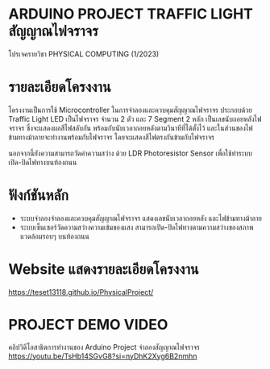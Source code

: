 # ARDUINO PROJECT TRAFFIC LIGHT สัญญาณไฟจราจร
โปรเจครายวิชา PHYSICAL COMPUTING (1/2023)

# รายละเอียดโครงงาน
โครงงานเป็นการใช้ Microcontroller ในการจำลองและควบคุมสัญญาณไฟจราจร
ประกอบด้วย Traffic Light LED เป็นไฟจราจร จำนวน 2 ตัว และ 7 Segment 2 หลัก
เป็นเลขนับถอยหลังไฟจราจร ซึ่งจะแสดงผลสีไฟสลับกัน พร้อมกับนับเวลาถอยหลังตามวินาทีที่ได้ตั้งไว้ 
และในส่วนของไฟข้ามทางม้าลายจะทำงานพร้อมกับไฟจราจร โดยจะแสดงสีไฟตรงกันข้ามกับไฟจราจร

นอกจากนี้ยังความสามารถวัดค่าความสว่าง ด้วย LDR Photoresistor Sensor
เพื่อใช้ทำระบบเปิด-ปิดไฟทางบนท้องถนน

# ฟังก์ชันหลัก
- ระบบจำลองจำลองและควบคุมสัญญาณไฟจราจร แสดงเลขนับเวลาถอยหลัง
และไฟข้ามทางม้าลาย
- ระบบเซ็นเซอร์วัดความสว่างความเข้มของแสง สามารถเปิด-ปิดไฟทางตามความสว่างของสภาพแวดล้อมรอบๆ บนท้องถนน

# Website แสดงรายละเอียดโครงงาน
https://teset13118.github.io/PhysicalProject/


# PROJECT DEMO VIDEO
คลิปวิดีโอสาธิตการทำงานของ Arduino Project จำลองสัญญาณไฟจราจร <br>
https://youtu.be/TsHb14SGvG8?si=nyDhK2Xyg6B2nmhn
